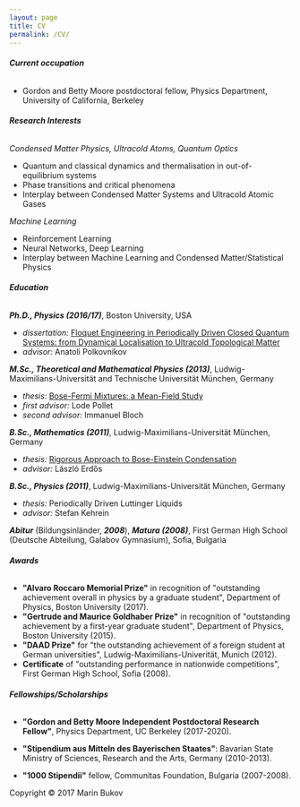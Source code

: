 ```yaml
---
layout: page
title: CV
permalink: /CV/
---
```


###### __Current occupation__

* Gordon and Betty Moore postdoctoral fellow, Physics Department, University of California, Berkeley

###### __Research Interests__

*Condensed Matter Physics, Ultracold Atoms, Quantum Optics*
* Quantum and classical dynamics and thermalisation in out-of-equilibrium systems 
* Phase transitions and critical phenomena
* Interplay between Condensed Matter Systems and Ultracold Atomic Gases

*Machine Learning*
* Reinforcement Learning
* Neural Networks, Deep Learning
* Interplay between Machine Learning and Condensed Matter/Statistical Physics

###### __Education__

__*Ph.D., Physics (2016/17)*__, Boston University, USA
* *dissertation:* [Floquet Engineering in Periodically Driven Closed Quantum Systems: from Dynamical Localisation to Ultracold Topological Matter]({{site.baseurl}}../files/Floquet_thesis.pdf)
* *advisor:* Anatoli Polkovnikov

__*M.Sc., Theoretical and Mathematical Physics (2013)*__, Ludwig-Maximilians-Universität and Technische Universität München, Germany
* *thesis:* [Bose-Fermi Mixtures: a Mean-Field Study](https://epub.ub.uni-muenchen.de/29268/)
* *first advisor:* Lode Pollet
* *second advisor:* Immanuel Bloch

__*B.Sc., Mathematics (2011)*__, Ludwig-Maximilians-Universität München, Germany
* *thesis:* [Rigorous Approach to Bose-Einstein Condensation](http://www.mathematik.uni-muenchen.de/~lerdos/Stud/bukov.pdf)
* *advisor:* László Erdős

__*B.Sc., Physics (2011)*__, Ludwig-Maximilians-Universität München, Germany
* *thesis:* Periodically Driven Luttinger Liquids
* *advisor:* Stefan Kehrein

__*Abitur*__ (Bildungsinländer, __*2008*__), __*Matura (2008)*__, First German High School (Deutsche Abteilung, Galabov Gymnasium), Sofia, Bulgaria

###### __Awards__

* __"Alvaro Roccaro Memorial Prize"__ in recognition of "outstanding achievement overall in physics by a graduate student", Department of Physics,
Boston University (2017).
* __"Gertrude and Maurice Goldhaber Prize"__ in recognition of "outstanding achievement by a first-year graduate student", Department of Physics,
Boston University (2015).
* __"DAAD Prize"__ for "the outstanding achievement of a foreign student at German universities", Ludwig-Maximilians-Univerität, Munich (2012).
* __Certificate__ of "outstanding performance in nationwide competitions", First German High School, Sofia (2008). 

###### __Fellowships/Scholarships__

* __"Gordon and Betty Moore Independent Postdoctoral Research Fellow"__, Physics Department, UC Berkeley (2017-2020). 

* __"Stipendium aus Mitteln des Bayerischen Staates"__: Bavarian State Ministry of Sciences, Research and the Arts, Germany (2010-2013).

* __"1000 Stipendii"__ fellow, Communitas Foundation, Bulgaria (2007-2008).



Copyright © 2017 Marin Bukov
